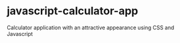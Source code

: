 # javascript-calculator-app
Calculator application with an attractive appearance using CSS and Javascript
